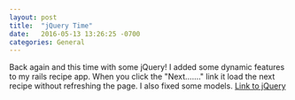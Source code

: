 ```yaml
---
layout: post
title:  "jQuery Time"
date:   2016-05-13 13:26:25 -0700
categories: General
---
```


Back again and this time with some jQuery!  I added some dynamic features to my rails recipe app.  When you click the "Next......." link it load the next recipe without refreshing the page.  I also fixed some models. [Link to jQuery][link-to-git]

[link-to-git]: https://github.com/robmcarrier/recipe-list
